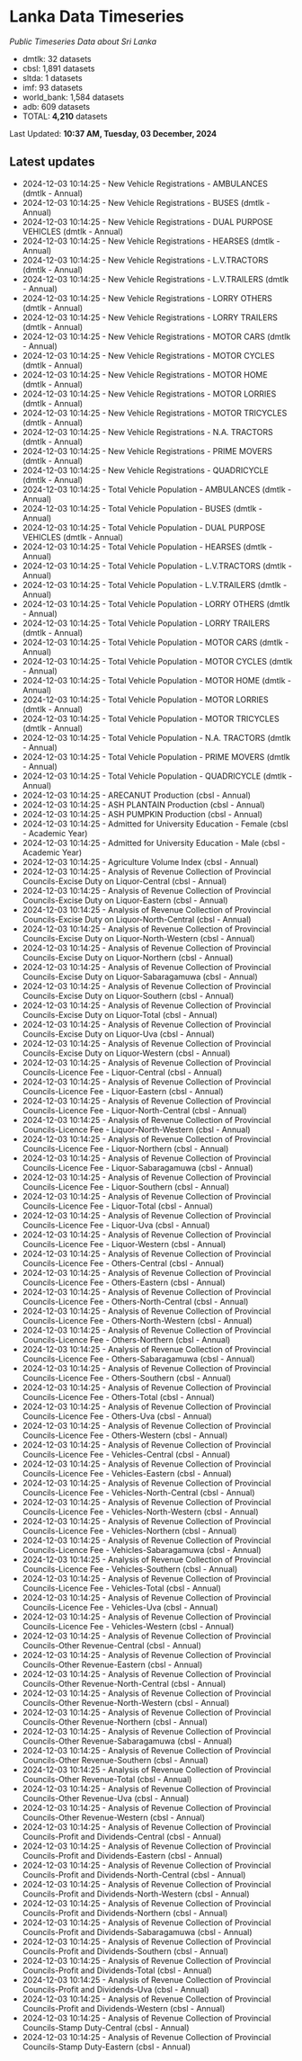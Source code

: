 # Lanka Data Timeseries
*Public Timeseries Data about Sri Lanka*

* dmtlk: 32 datasets
* cbsl: 1,891 datasets
* sltda: 1 datasets
* imf: 93 datasets
* world_bank: 1,584 datasets
* adb: 609 datasets
* TOTAL: **4,210** datasets

Last Updated: **10:37 AM, Tuesday, 03 December, 2024**

## Latest updates

* 2024-12-03 10:14:25 - New Vehicle Registrations - AMBULANCES (dmtlk - Annual)
* 2024-12-03 10:14:25 - New Vehicle Registrations - BUSES (dmtlk - Annual)
* 2024-12-03 10:14:25 - New Vehicle Registrations - DUAL PURPOSE VEHICLES (dmtlk - Annual)
* 2024-12-03 10:14:25 - New Vehicle Registrations - HEARSES (dmtlk - Annual)
* 2024-12-03 10:14:25 - New Vehicle Registrations - L.V.TRACTORS (dmtlk - Annual)
* 2024-12-03 10:14:25 - New Vehicle Registrations - L.V.TRAILERS (dmtlk - Annual)
* 2024-12-03 10:14:25 - New Vehicle Registrations - LORRY OTHERS (dmtlk - Annual)
* 2024-12-03 10:14:25 - New Vehicle Registrations - LORRY TRAILERS (dmtlk - Annual)
* 2024-12-03 10:14:25 - New Vehicle Registrations - MOTOR CARS (dmtlk - Annual)
* 2024-12-03 10:14:25 - New Vehicle Registrations - MOTOR CYCLES (dmtlk - Annual)
* 2024-12-03 10:14:25 - New Vehicle Registrations - MOTOR HOME (dmtlk - Annual)
* 2024-12-03 10:14:25 - New Vehicle Registrations - MOTOR LORRIES (dmtlk - Annual)
* 2024-12-03 10:14:25 - New Vehicle Registrations - MOTOR TRICYCLES (dmtlk - Annual)
* 2024-12-03 10:14:25 - New Vehicle Registrations - N.A. TRACTORS (dmtlk - Annual)
* 2024-12-03 10:14:25 - New Vehicle Registrations - PRIME MOVERS (dmtlk - Annual)
* 2024-12-03 10:14:25 - New Vehicle Registrations - QUADRICYCLE (dmtlk - Annual)
* 2024-12-03 10:14:25 - Total Vehicle Population - AMBULANCES (dmtlk - Annual)
* 2024-12-03 10:14:25 - Total Vehicle Population - BUSES (dmtlk - Annual)
* 2024-12-03 10:14:25 - Total Vehicle Population - DUAL PURPOSE VEHICLES (dmtlk - Annual)
* 2024-12-03 10:14:25 - Total Vehicle Population - HEARSES (dmtlk - Annual)
* 2024-12-03 10:14:25 - Total Vehicle Population - L.V.TRACTORS (dmtlk - Annual)
* 2024-12-03 10:14:25 - Total Vehicle Population - L.V.TRAILERS (dmtlk - Annual)
* 2024-12-03 10:14:25 - Total Vehicle Population - LORRY OTHERS (dmtlk - Annual)
* 2024-12-03 10:14:25 - Total Vehicle Population - LORRY TRAILERS (dmtlk - Annual)
* 2024-12-03 10:14:25 - Total Vehicle Population - MOTOR CARS (dmtlk - Annual)
* 2024-12-03 10:14:25 - Total Vehicle Population - MOTOR CYCLES (dmtlk - Annual)
* 2024-12-03 10:14:25 - Total Vehicle Population - MOTOR HOME (dmtlk - Annual)
* 2024-12-03 10:14:25 - Total Vehicle Population - MOTOR LORRIES (dmtlk - Annual)
* 2024-12-03 10:14:25 - Total Vehicle Population - MOTOR TRICYCLES (dmtlk - Annual)
* 2024-12-03 10:14:25 - Total Vehicle Population - N.A. TRACTORS (dmtlk - Annual)
* 2024-12-03 10:14:25 - Total Vehicle Population - PRIME MOVERS (dmtlk - Annual)
* 2024-12-03 10:14:25 - Total Vehicle Population - QUADRICYCLE (dmtlk - Annual)
* 2024-12-03 10:14:25 - ARECANUT Production (cbsl - Annual)
* 2024-12-03 10:14:25 - ASH PLANTAIN Production (cbsl - Annual)
* 2024-12-03 10:14:25 - ASH PUMPKIN Production (cbsl - Annual)
* 2024-12-03 10:14:25 - Admitted for University Education - Female (cbsl - Academic Year)
* 2024-12-03 10:14:25 - Admitted for University Education - Male (cbsl - Academic Year)
* 2024-12-03 10:14:25 - Agriculture Volume Index (cbsl - Annual)
* 2024-12-03 10:14:25 - Analysis of Revenue Collection of Provincial Councils-Excise Duty on Liquor-Central (cbsl - Annual)
* 2024-12-03 10:14:25 - Analysis of Revenue Collection of Provincial Councils-Excise Duty on Liquor-Eastern (cbsl - Annual)
* 2024-12-03 10:14:25 - Analysis of Revenue Collection of Provincial Councils-Excise Duty on Liquor-North-Central (cbsl - Annual)
* 2024-12-03 10:14:25 - Analysis of Revenue Collection of Provincial Councils-Excise Duty on Liquor-North-Western (cbsl - Annual)
* 2024-12-03 10:14:25 - Analysis of Revenue Collection of Provincial Councils-Excise Duty on Liquor-Northern (cbsl - Annual)
* 2024-12-03 10:14:25 - Analysis of Revenue Collection of Provincial Councils-Excise Duty on Liquor-Sabaragamuwa (cbsl - Annual)
* 2024-12-03 10:14:25 - Analysis of Revenue Collection of Provincial Councils-Excise Duty on Liquor-Southern (cbsl - Annual)
* 2024-12-03 10:14:25 - Analysis of Revenue Collection of Provincial Councils-Excise Duty on Liquor-Total (cbsl - Annual)
* 2024-12-03 10:14:25 - Analysis of Revenue Collection of Provincial Councils-Excise Duty on Liquor-Uva (cbsl - Annual)
* 2024-12-03 10:14:25 - Analysis of Revenue Collection of Provincial Councils-Excise Duty on Liquor-Western (cbsl - Annual)
* 2024-12-03 10:14:25 - Analysis of Revenue Collection of Provincial Councils-Licence Fee - Liquor-Central (cbsl - Annual)
* 2024-12-03 10:14:25 - Analysis of Revenue Collection of Provincial Councils-Licence Fee - Liquor-Eastern (cbsl - Annual)
* 2024-12-03 10:14:25 - Analysis of Revenue Collection of Provincial Councils-Licence Fee - Liquor-North-Central (cbsl - Annual)
* 2024-12-03 10:14:25 - Analysis of Revenue Collection of Provincial Councils-Licence Fee - Liquor-North-Western (cbsl - Annual)
* 2024-12-03 10:14:25 - Analysis of Revenue Collection of Provincial Councils-Licence Fee - Liquor-Northern (cbsl - Annual)
* 2024-12-03 10:14:25 - Analysis of Revenue Collection of Provincial Councils-Licence Fee - Liquor-Sabaragamuwa (cbsl - Annual)
* 2024-12-03 10:14:25 - Analysis of Revenue Collection of Provincial Councils-Licence Fee - Liquor-Southern (cbsl - Annual)
* 2024-12-03 10:14:25 - Analysis of Revenue Collection of Provincial Councils-Licence Fee - Liquor-Total (cbsl - Annual)
* 2024-12-03 10:14:25 - Analysis of Revenue Collection of Provincial Councils-Licence Fee - Liquor-Uva (cbsl - Annual)
* 2024-12-03 10:14:25 - Analysis of Revenue Collection of Provincial Councils-Licence Fee - Liquor-Western (cbsl - Annual)
* 2024-12-03 10:14:25 - Analysis of Revenue Collection of Provincial Councils-Licence Fee - Others-Central (cbsl - Annual)
* 2024-12-03 10:14:25 - Analysis of Revenue Collection of Provincial Councils-Licence Fee - Others-Eastern (cbsl - Annual)
* 2024-12-03 10:14:25 - Analysis of Revenue Collection of Provincial Councils-Licence Fee - Others-North-Central (cbsl - Annual)
* 2024-12-03 10:14:25 - Analysis of Revenue Collection of Provincial Councils-Licence Fee - Others-North-Western (cbsl - Annual)
* 2024-12-03 10:14:25 - Analysis of Revenue Collection of Provincial Councils-Licence Fee - Others-Northern (cbsl - Annual)
* 2024-12-03 10:14:25 - Analysis of Revenue Collection of Provincial Councils-Licence Fee - Others-Sabaragamuwa (cbsl - Annual)
* 2024-12-03 10:14:25 - Analysis of Revenue Collection of Provincial Councils-Licence Fee - Others-Southern (cbsl - Annual)
* 2024-12-03 10:14:25 - Analysis of Revenue Collection of Provincial Councils-Licence Fee - Others-Total (cbsl - Annual)
* 2024-12-03 10:14:25 - Analysis of Revenue Collection of Provincial Councils-Licence Fee - Others-Uva (cbsl - Annual)
* 2024-12-03 10:14:25 - Analysis of Revenue Collection of Provincial Councils-Licence Fee - Others-Western (cbsl - Annual)
* 2024-12-03 10:14:25 - Analysis of Revenue Collection of Provincial Councils-Licence Fee - Vehicles-Central (cbsl - Annual)
* 2024-12-03 10:14:25 - Analysis of Revenue Collection of Provincial Councils-Licence Fee - Vehicles-Eastern (cbsl - Annual)
* 2024-12-03 10:14:25 - Analysis of Revenue Collection of Provincial Councils-Licence Fee - Vehicles-North-Central (cbsl - Annual)
* 2024-12-03 10:14:25 - Analysis of Revenue Collection of Provincial Councils-Licence Fee - Vehicles-North-Western (cbsl - Annual)
* 2024-12-03 10:14:25 - Analysis of Revenue Collection of Provincial Councils-Licence Fee - Vehicles-Northern (cbsl - Annual)
* 2024-12-03 10:14:25 - Analysis of Revenue Collection of Provincial Councils-Licence Fee - Vehicles-Sabaragamuwa (cbsl - Annual)
* 2024-12-03 10:14:25 - Analysis of Revenue Collection of Provincial Councils-Licence Fee - Vehicles-Southern (cbsl - Annual)
* 2024-12-03 10:14:25 - Analysis of Revenue Collection of Provincial Councils-Licence Fee - Vehicles-Total (cbsl - Annual)
* 2024-12-03 10:14:25 - Analysis of Revenue Collection of Provincial Councils-Licence Fee - Vehicles-Uva (cbsl - Annual)
* 2024-12-03 10:14:25 - Analysis of Revenue Collection of Provincial Councils-Licence Fee - Vehicles-Western (cbsl - Annual)
* 2024-12-03 10:14:25 - Analysis of Revenue Collection of Provincial Councils-Other Revenue-Central (cbsl - Annual)
* 2024-12-03 10:14:25 - Analysis of Revenue Collection of Provincial Councils-Other Revenue-Eastern (cbsl - Annual)
* 2024-12-03 10:14:25 - Analysis of Revenue Collection of Provincial Councils-Other Revenue-North-Central (cbsl - Annual)
* 2024-12-03 10:14:25 - Analysis of Revenue Collection of Provincial Councils-Other Revenue-North-Western (cbsl - Annual)
* 2024-12-03 10:14:25 - Analysis of Revenue Collection of Provincial Councils-Other Revenue-Northern (cbsl - Annual)
* 2024-12-03 10:14:25 - Analysis of Revenue Collection of Provincial Councils-Other Revenue-Sabaragamuwa (cbsl - Annual)
* 2024-12-03 10:14:25 - Analysis of Revenue Collection of Provincial Councils-Other Revenue-Southern (cbsl - Annual)
* 2024-12-03 10:14:25 - Analysis of Revenue Collection of Provincial Councils-Other Revenue-Total (cbsl - Annual)
* 2024-12-03 10:14:25 - Analysis of Revenue Collection of Provincial Councils-Other Revenue-Uva (cbsl - Annual)
* 2024-12-03 10:14:25 - Analysis of Revenue Collection of Provincial Councils-Other Revenue-Western (cbsl - Annual)
* 2024-12-03 10:14:25 - Analysis of Revenue Collection of Provincial Councils-Profit and Dividends-Central (cbsl - Annual)
* 2024-12-03 10:14:25 - Analysis of Revenue Collection of Provincial Councils-Profit and Dividends-Eastern (cbsl - Annual)
* 2024-12-03 10:14:25 - Analysis of Revenue Collection of Provincial Councils-Profit and Dividends-North-Central (cbsl - Annual)
* 2024-12-03 10:14:25 - Analysis of Revenue Collection of Provincial Councils-Profit and Dividends-North-Western (cbsl - Annual)
* 2024-12-03 10:14:25 - Analysis of Revenue Collection of Provincial Councils-Profit and Dividends-Northern (cbsl - Annual)
* 2024-12-03 10:14:25 - Analysis of Revenue Collection of Provincial Councils-Profit and Dividends-Sabaragamuwa (cbsl - Annual)
* 2024-12-03 10:14:25 - Analysis of Revenue Collection of Provincial Councils-Profit and Dividends-Southern (cbsl - Annual)
* 2024-12-03 10:14:25 - Analysis of Revenue Collection of Provincial Councils-Profit and Dividends-Total (cbsl - Annual)
* 2024-12-03 10:14:25 - Analysis of Revenue Collection of Provincial Councils-Profit and Dividends-Uva (cbsl - Annual)
* 2024-12-03 10:14:25 - Analysis of Revenue Collection of Provincial Councils-Profit and Dividends-Western (cbsl - Annual)
* 2024-12-03 10:14:25 - Analysis of Revenue Collection of Provincial Councils-Stamp Duty-Central (cbsl - Annual)
* 2024-12-03 10:14:25 - Analysis of Revenue Collection of Provincial Councils-Stamp Duty-Eastern (cbsl - Annual)